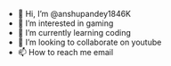 - 👋 Hi, I’m @anshupandey1846K
- 👀 I’m interested in gaming
- 🌱 I’m currently learning coding
- 💞️ I’m looking to collaborate on youtube
- 📫 How to reach me email

<!---
anshupandey1846K/anshupandey1846K is a ✨ special ✨ repository because its `README.md` (this file) appears on your GitHub profile.
You can click the Preview link to take a look at your changes.
--->
